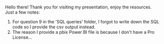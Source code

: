 Hello there! Thank you for visiting my presentation, enjoy the resources.
Just a few notes:
1. For question 9 in the 'SQL queries' folder, I forgot to write down the SQL code so I provide the csv output instead. 
2. The reason I provide a pbix Power BI file is because I don't have a Pro License...
